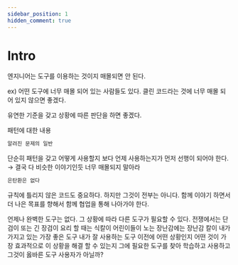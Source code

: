 ```yaml
---
sidebar_position: 1
hidden_comment: true
---
```


# Intro

엔지니어는 도구를 이용하는 것이지 매몰되면 안 된다.

ex) 어떤 도구에 너무 매몰 되어 있는 사람들도 있다. 클린 코드라는 것에 너무 매몰 되어 있지 않으면 좋겠다.

유연한 기준을 갖고 상황에 따른 판단을 하면 좋겠다.

패턴에 대한 내용

```jsx
알려진 문제의 일반
```

단순히 패턴을 갖고 어떻게 사용할지 보다 언제 사용하는지가 먼저 선행이 되어야 한다. → 결국 다 비슷한 이야기인듯 너무 매몰되지 말아라

```jsx
은탄환은 없다
```

규칙에 틀리지 않은 코드도 중요하다. 하지만 그것이 전부는 아니다. 함께 이야기 하면서 더 나은 목표를 향해서 함께 협업을 통해 나아가야 한다.

언제나 완벽한 도구는 없다. 그 상황에 따라 다른 도구가 필요할 수 있다. 전쟁에서는 단검이 또는 긴 장검이 요리 할 때는 식칼이 어린이들이 노는 장난감에는 장난감 칼이 내가 가지고 있는 가장 좋은 도구 내가 잘 사용하는 도구 이전에 어떤 상황인지 어떤 것이 가장 효과적으로 이 상황을 해결 할 수 있는지 그에 필요한 도구를 찾아 학습하고 사용하고 그것이 옳바른 도구 사용자가 아닐까?
